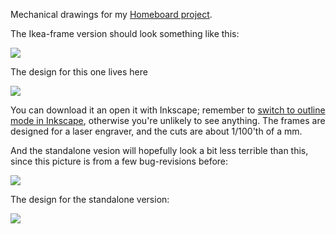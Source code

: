 Mechanical drawings for my [Homeboard project](https://nicolasbrailo.github.io/blog/projects_texts/24homeboard.html).

The Ikea-frame version should look something like this:

[![](https://nicolasbrailo.github.io/blog_img/2025/0315_HomeboardNewFrameMount1.jpg)](https://nicolasbrailo.github.io/blog_img/2025/0315_HomeboardNewFrameMount1.jpg)

The design for this one lives here

[![](https://nicolasbrailo.github.io/blog_img/2025/0323_IkeaFrame.jpg)](https://github.com/nicolasbrailo/homeboard/blob/main/mount_designs/MountForIkeaFrame.svg)

You can download it an open it with Inkscape; remember to [switch to outline mode in Inkscape](https://nicolasbrailo.github.io/md_blog/2025/0209_HomeboardIndustrialDesign.md), otherwise you're unlikely to see anything. The frames are designed for a laser engraver, and the cuts are about 1/100'th of a mm.

And the standalone vesion will hopefully look a bit less terrible than this, since this picture is from a few bug-revisions before:

[![](https://nicolasbrailo.github.io/blog_img/250216_Homeboard.jpg)](https://nicolasbrailo.github.io/blog_img/250216_Homeboard.jpg)

The design for the standalone version:

[![](https://nicolasbrailo.github.io/blog_img/2025/0323_StandaloneFrame.jpg)](https://github.com/nicolasbrailo/homeboard/blob/main/mount_designs/MountForStandaloneFrame.svg)

